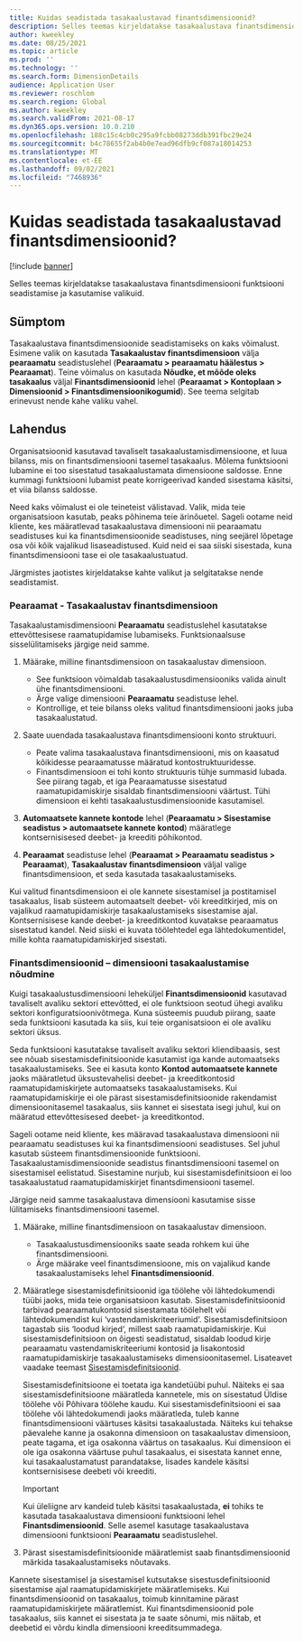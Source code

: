```yaml
---
title: Kuidas seadistada tasakaalustavad finantsdimensioonid?
description: Selles teemas kirjeldatakse tasakaalustava finantsdimensiooni funktsiooni seadistamise ja kasutamise valikuid.
author: kweekley
ms.date: 08/25/2021
ms.topic: article
ms.prod: ''
ms.technology: ''
ms.search.form: DimensionDetails
audience: Application User
ms.reviewer: roschlom
ms.search.region: Global
ms.author: kweekley
ms.search.validFrom: 2021-08-17
ms.dyn365.ops.version: 10.0.210
ms.openlocfilehash: 188c15c4cb0c295a9fcbb08273ddb391fbc29e24
ms.sourcegitcommit: b4c78655f2ab4b0e7ead96dfb9cf087a18014253
ms.translationtype: MT
ms.contentlocale: et-EE
ms.lasthandoff: 09/02/2021
ms.locfileid: "7468936"
---
```

# <a name="how-do-i-set-up-balancing-financial-dimensions"></a>Kuidas seadistada tasakaalustavad finantsdimensioonid?

[!include [banner](../includes/banner.md)]

Selles teemas kirjeldatakse tasakaalustava finantsdimensiooni funktsiooni seadistamise ja kasutamise valikuid.

## <a name="symptom"></a>Sümptom

Tasakaalustava finantsdimensioonide seadistamiseks on kaks võimalust. Esimene valik on kasutada **Tasakaalustav finantsdimensioon** välja **pearaamatu** seadistuslehel (**Pearaamatu \> pearaamatu häälestus \> Pearaamat**). Teine võimalus on kasutada **Nõudke, et mõõde oleks tasakaalus** väljal **Finantsdimensioonid** lehel (**Pearaamat > Kontoplaan \> Dimensioonid \> Finantsdimensioonikogumid**). See teema selgitab erinevust nende kahe valiku vahel.

## <a name="resolution"></a>Lahendus

Organisatsioonid kasutavad tavaliselt tasakaalustamisdimensioone, et luua bilanss, mis on finantsdimensiooni tasemel tasakaalus. Mõlema funktsiooni lubamine ei too sisestatud tasakaalustamata dimensioone saldosse. Enne kummagi funktsiooni lubamist peate korrigeerivad kanded sisestama käsitsi, et viia bilanss saldosse.

Need kaks võimalust ei ole teineteist välistavad. Valik, mida teie organisatsioon kasutab, peaks põhinema teie ärinõuetel. Sageli ootame neid kliente, kes määratlevad tasakaalustava dimensiooni nii pearaamatu seadistuses kui ka finantsdimensioonide seadistuses, ning seejärel lõpetage osa või kõik vajalikud lisaseadistused. Kuid neid ei saa siiski sisestada, kuna finantsdimensiooni tase ei ole tasakaalustuatud.

Järgmistes jaotistes kirjeldatakse kahte valikut ja selgitatakse nende seadistamist.

### <a name="ledger--balancing-financial-dimension"></a>Pearaamat - Tasakaalustav finantsdimensioon

Tasakaalustamisdimensiooni **Pearaamatu** seadistuslehel kasutatakse ettevõttesisese raamatupidamise lubamiseks. Funktsionaalsuse sisselülitamiseks järgige neid samme.

1. Määrake, milline finantsdimensioon on tasakaalustav dimensioon.

    - See funktsioon võimaldab tasakaalustusdimensiooniks valida ainult ühe finantsdimensiooni.
    - Ärge valige dimensiooni **Pearaamatu** seadistuse lehel.
    - Kontrollige, et teie bilanss oleks valitud finantsdimensiooni jaoks juba tasakaalustatud.

2. Saate uuendada tasakaalustava finantsdimensiooni konto struktuuri.

    - Peate valima tasakaalustava finantsdimensiooni, mis on kaasatud kõikidesse pearaamatusse määratud kontostruktuuridesse.
    - Finantsdimensioon ei tohi konto struktuuris tühje summasid lubada. See piirang tagab, et iga Pearaamatusse sisestatud raamatupidamiskirje sisaldab finantsdimensiooni väärtust. Tühi dimensioon ei kehti tasakaalustusdimensioonide kasutamisel.

3. **Automaatsete kannete kontode** lehel (**Pearaamatu \> Sisestamise seadistus \> automaatsete kannete kontod**) määratlege kontsernisisesed deebet- ja kreediti põhikontod.
4. **Pearaamat** seadistuse lehel (**Pearaamat \> Pearaamatu seadistus \> Pearaamat**), **Tasakaalustav finantsdimensioon** väljal valige finantsdimensioon, et seda kasutada tasakaalustamiseks.

Kui valitud finantsdimensioon ei ole kannete sisestamisel ja postitamisel tasakaalus, lisab süsteem automaatselt deebet- või kreeditkirjed, mis on vajalikud raamatupidamiskirje tasakaalustamiseks sisestamise ajal. Kontsernisisese kande deebet- ja kreeditkontod kuvatakse pearaamatus sisestatud kandel. Neid siiski ei kuvata töölehtedel ega lähtedokumentidel, mille kohta raamatupidamiskirjed sisestati.

### <a name="financial-dimensions--require-the-dimension-to-be-balanced"></a>Finantsdimensioonid – dimensiooni tasakaalustamise nõudmine

Kuigi tasakaalustusdimensiooni leheküljel **Finantsdimensioonid** kasutavad tavaliselt avaliku sektori ettevõtted, ei ole funktsioon seotud ühegi avaliku sektori konfiguratsioonivõtmega. Kuna süsteemis puudub piirang, saate seda funktsiooni kasutada ka siis, kui teie organisatsioon ei ole avaliku sektori üksus.

Seda funktsiooni kasutatakse tavaliselt avaliku sektori kliendibaasis, sest see nõuab sisestamisdefinitsioonide kasutamist iga kande automaatseks tasakaalustamiseks. See ei kasuta konto **Kontod automaatsete kannete** jaoks määratletud üksustevahelisi deebet- ja kreeditkontosid raamatupidamiskirjete automaatseks tasakaalustamiseks. Kui raamatupidamiskirje ei ole pärast sisestamisdefinitsioonide rakendamist dimensioonitasemel tasakaalus, siis kannet ei sisestata isegi juhul, kui on määratud ettevõttesisesed deebet- ja kreeditkontod.

Sageli ootame neid kliente, kes määravad tasakaalustava dimensiooni nii pearaamatu seadistuses kui ka finantsdimensiooni seadistuses. Sel juhul kasutab süsteem finantsdimensioonide funktsiooni. Tasakaalustamisdimensioonide seadistus finantsdimensiooni tasemel on sisestamisel eelistatud. Sisestamine nurjub, kui sisestamisdefinitsioon ei loo tasakaalustatud raamatupidamiskirjet finantsdimensiooni tasemel.

Järgige neid samme tasakaalustava dimensiooni kasutamise sisse lülitamiseks finantsdimensiooni tasemel.

1. Määrake, milline finantsdimensioon on tasakaalustav dimensioon.

    - Tasakaalustusdimensiooniks saate seada rohkem kui ühe finantsdimensiooni.
    - Ärge määrake veel finantsdimensioone, mis on vajalikud kande tasakaalustamiseks lehel **Finantsdimensioonid**.

2. Määratlege sisestamisdefinitsioonid iga töölehe või lähtedokumendi tüübi jaoks, mida teie organisatsioon kasutab. Sisestamisdefinitsioonid tarbivad pearaamatukontosid sisestamata töölehelt või lähtedokumendist kui ‘vastendamiskriteeriumid‘. Sisestamisdefinitsioon tagastab siis ‘loodud kirjed‘, millest saab raamatupidamiskirje. Kui sisestamisdefinitsioon on õigesti seadistatud, sisaldab loodud kirje pearaamatu vastendamiskriteeriumi kontosid ja lisakontosid raamatupidamiskirje tasakaalustamiseks dimensioonitasemel. Lisateavet vaadake teemast [Sisestamisdefinitsioonid](posting-definitions.md). 
   
   Sisestamisdefinitsioone ei toetata iga kandetüübi puhul. Näiteks ei saa sisestamisdefinitsioone määratleda kannetele, mis on sisestatud Üldise töölehe või Põhivara töölehe kaudu. Kui sisestamisdefinitsiooni ei saa töölehe või lähtedokumendi jaoks määratleda, tuleb kanne finantsdimensiooni väärtuses käsitsi tasakaalustada. Näiteks kui tehakse päevalehe kanne ja osakonna dimensioon on tasakaalustav dimensioon, peate tagama, et iga osakonna väärtus on tasakaalus.  Kui dimensioon ei ole iga osakonna väärtuse puhul tasakaalus, ei sisestata kannet enne, kui tasakaalustamatust parandatakse, lisades kandele käsitsi kontsernisisese deebeti või kreediti. 

    > [!IMPORTANT]
    > Kui üleliigne arv kandeid tuleb käsitsi tasakaalustada, **ei** tohiks te kasutada tasakaalustava dimensiooni funktsiooni lehel **Finantsdimensioonid**. Selle asemel kasutage tasakaalustava dimensiooni funktsiooni **Pearaamatu** seadistuslehel.

3. Pärast sisestamisdefinitsioonide määratlemist saab finantsdimensioonid märkida tasakaalustamiseks nõutavaks.

Kannete sisestamisel ja sisestamisel kutsutakse sisestusdefinitsioonid sisestamise ajal raamatupidamiskirjete määratlemiseks. Kui finantsdimensioonid on tasakaalus, toimub kinnitamine pärast raamatupidamiskirjete määratlemist. Kui finantsdimensioonid pole tasakaalus, siis kannet ei sisestata ja te saate sõnumi, mis näitab, et deebetid ei võrdu kindla dimensiooni kreeditsummadega.
